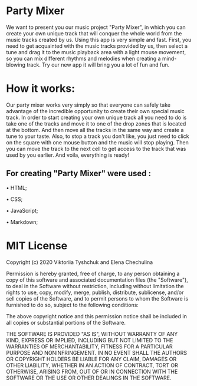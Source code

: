 # Party Mixer

We want to present you our music project "Party Mixer", in which you can create your own unique track that will conquer the whole world from the music tracks created by us. Using this app is very simple and fast. First, you need to get acquainted with the music tracks provided by us, then select a tune and drag it to the music playback area with a light mouse movement, so you can mix different rhythms and melodies when creating a mind-blowing track. Try our new app it will bring you a lot of fun and fun.

# How it works:
Our party mixer works very simply so that everyone can safely take advantage of the incredible opportunity to create their own special music track. In order to start creating your own unique track all you need to do is take one of the tracks and move it to one of the drop zones that is located at the bottom. And then move all the tracks in the same way and create a tune to your taste. Also, to stop a track you don't like, you just need to click on the square with one mouse button and the music will stop playing. Then you can move the track to the next cell to get access to the track that was used by you earlier. And voila, everything is ready!

## For creating "Party Mixer" were used :
• HTML;

• CSS;

• JavaScript;

• Markdown;

# MIT License
Copyright (c) 2020 Viktoriia Tyshchuk and Elena Chechulina

Permission is hereby granted, free of charge, to any person obtaining a copy of this software and associated documentation files (the "Software"), to deal in the Software without restriction, including without limitation the rights to use, copy, modify, merge, publish, distribute, sublicense, and/or sell copies of the Software, and to permit persons to whom the Software is furnished to do so, subject to the following conditions:

The above copyright notice and this permission notice shall be included in all copies or substantial portions of the Software.

THE SOFTWARE IS PROVIDED "AS IS", WITHOUT WARRANTY OF ANY KIND, EXPRESS OR IMPLIED, INCLUDING BUT NOT LIMITED TO THE WARRANTIES OF MERCHANTABILITY, FITNESS FOR A PARTICULAR PURPOSE AND NONINFRINGEMENT. IN NO EVENT SHALL THE AUTHORS OR COPYRIGHT HOLDERS BE LIABLE FOR ANY CLAIM, DAMAGES OR OTHER LIABILITY, WHETHER IN AN ACTION OF CONTRACT, TORT OR OTHERWISE, ARISING FROM, OUT OF OR IN CONNECTION WITH THE SOFTWARE OR THE USE OR OTHER DEALINGS IN THE SOFTWARE.
